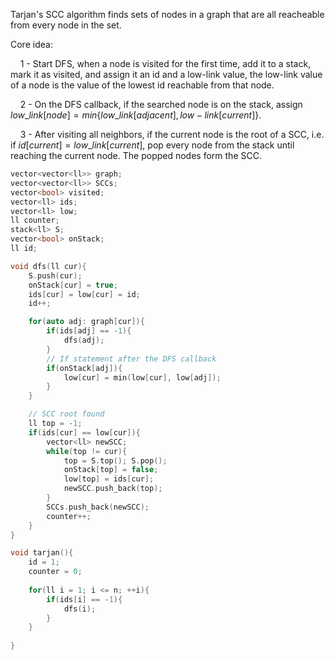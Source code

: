 Tarjan's SCC algorithm finds sets of nodes in a graph that are all reacheable from every node in the set.

Core idea: 

&nbsp;&nbsp;&nbsp;&nbsp;1 - Start DFS, when a node is visited for the first time, add it to a stack, mark it as visited, and assign it an id and a low-link value, the low-link value of a node is the value of the lowest id reachable from that node.

&nbsp;&nbsp;&nbsp;&nbsp;2 - On the DFS callback, if the searched node is on the stack, assign $low\_link[node] = min\{low\_link[adjacent], low-link[current]\}$.

&nbsp;&nbsp;&nbsp;&nbsp;3 - After visiting all neighbors, if the current node is the root of a SCC, i.e. if $id[current] = low\_link[current]$, pop every node from the stack until reaching the current node. The popped nodes form the SCC.

```c++
vector<vector<ll>> graph;  
vector<vector<ll>> SCCs;
vector<bool> visited;
vector<ll> ids; 
vector<ll> low;
ll counter; 
stack<ll> S;
vector<bool> onStack;
ll id;

void dfs(ll cur){
    S.push(cur);
    onStack[cur] = true;
    ids[cur] = low[cur] = id;
    id++;

    for(auto adj: graph[cur]){
        if(ids[adj] == -1){
            dfs(adj);
        }
        // If statement after the DFS callback
        if(onStack[adj]){
            low[cur] = min(low[cur], low[adj]);
        }
    }

    // SCC root found
    ll top = -1;
    if(ids[cur] == low[cur]){
        vector<ll> newSCC;
        while(top != cur){
            top = S.top(); S.pop();
            onStack[top] = false;
            low[top] = ids[cur];
            newSCC.push_back(top);
        }
        SCCs.push_back(newSCC);
        counter++;
    }
}

void tarjan(){
    id = 1;
    counter = 0;
  
    for(ll i = 1; i <= n; ++i){
        if(ids[i] == -1){
            dfs(i);
        }
    }
  
}
```
